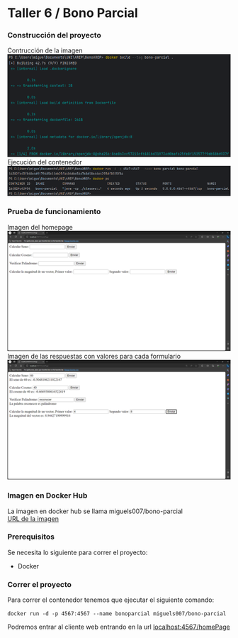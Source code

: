 # Taller 6 / Bono Parcial
### Construcción del proyecto
Contrucción de la imagen
![](./img/image3.png)
Ejecución del contenedor
![](./img/image4.png)
### Prueba de funcionamiento
Imagen del homepage
![](./img/image1.png)
Imagen de las respuestas con valores para cada formulario
![](./img/image2.png)
### Imagen en Docker Hub
La imagen en docker hub se llama miguels007/bono-parcial \
[URL de la imagen](link)
### Prerequisitos 
Se necesita lo siguiente para correr el proyecto:
- Docker
### Correr el proyecto
Para correr el contenedor tenemos que ejecutar el siguiente comando:
```
docker run -d -p 4567:4567 --name bonoparcial miguels007/bono-parcial
```
Podremos entrar al cliente web entrando en la url [localhost:4567/homePage](localhost:4567/homePage)